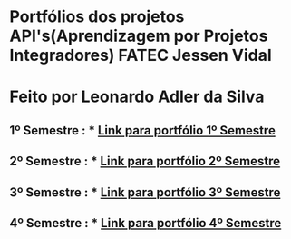 # Portfólios dos projetos API's(Aprendizagem por Projetos Integradores) FATEC Jessen Vidal
# Feito por Leonardo Adler da Silva

## 1º Semestre : * [Link para portfólio 1º Semestre](https://github.com/LeoAdlerr/PortfolioApis/tree/main/3Semestre) 

## 2º Semestre : * [Link para portfólio 2º Semestre](https://github.com/LeoAdlerr/PortfolioApis/tree/main/3Semestre)

## 3º Semestre : * [Link para portfólio 3º Semestre](https://github.com/LeoAdlerr/PortfolioApis/tree/main/3Semestre)

## 4º Semestre : * [Link para portfólio 4º Semestre](https://github.com/LeoAdlerr/PortfolioApis/tree/main/3Semestre)

